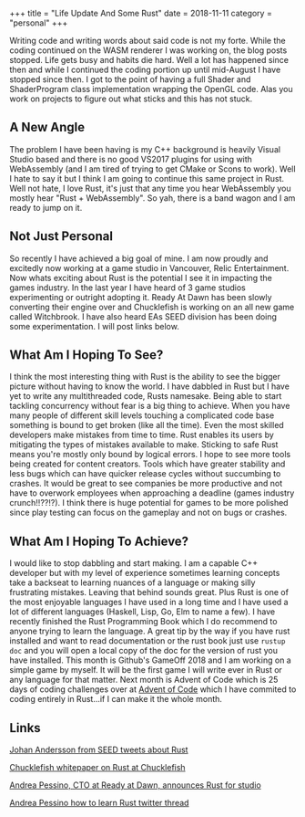 +++
title = "Life Update And Some Rust"
date = 2018-11-11
category = "personal"
+++

Writing code and writing words about said code is not my forte. While the coding continued on the WASM renderer I was working on, the blog posts stopped. Life gets busy and habits die hard. Well a lot has happened since then and while I continued the coding portion up until mid-August I have stopped since then. I got to the point of having a full Shader and ShaderProgram class implementation wrapping the OpenGL code. Alas you work on projects to figure out what sticks and this has not stuck.

## A New Angle

The problem I have been having is my C++ background is heavily Visual Studio based and there is no good VS2017 plugins for using with WebAssembly (and I am tired of trying to get CMake or Scons to work). Well I hate to say it but I think I am going to continue this same project in Rust. Well not hate, I love Rust, it's just that any time you hear WebAssembly you mostly hear "Rust + WebAssembly". So yah, there is a band wagon and I am ready to jump on it.

## Not Just Personal

So recently I have achieved a big goal of mine. I am now proudly and excitedly now working at a game studio in Vancouver, Relic Entertainment. Now whats exciting about Rust is the potential I see it in impacting the games industry. In the last year I have heard of 3 game studios experimenting or outright adopting it. Ready At Dawn has been slowly converting their engine over and Chucklefish is working on an all new game called Witchbrook. I have also heard EAs SEED division has been doing some experimentation. I will post links below.

## What Am I Hoping To See?

I think the most interesting thing with Rust is the ability to see the bigger picture without having to know the world. I have dabbled in Rust but I have yet to write any multithreaded code, Rusts namesake. Being able to start tackling concurrency without fear is a big thing to achieve. When you have many people of different skill levels touching a complicated code base something is bound to get broken (like all the time). Even the most skilled developers make mistakes from time to time. Rust enables its users by mitigating the types of mistakes available to make. Sticking to safe Rust means you're mostly only bound by logical errors. I hope to see more tools being created for content creators. Tools which have greater stability and less bugs which can have quicker release cycles without succumbing to crashes. It would be great to see companies be more productive and not have to overwork employees when approaching a deadline (games industry crunch!!??!?). I think there is huge potential for games to be more polished since play testing can focus on the gameplay and not on bugs or crashes.

## What Am I Hoping To Achieve?

I would like to stop dabbling and start making. I am a capable C++ developer but with my level of experience sometimes learning concepts take a backseat to learning nuances of a language or making silly frustrating mistakes. Leaving that behind sounds great. Plus Rust is one of the most enjoyable languages I have used in a long time and I have used a lot of different languages (Haskell, Lisp, Go, Elm to name a few). I have recently finished the Rust Programming Book which I do recommend to anyone trying to learn the language. A great tip by the way if you have rust installed and want to read documentation or the rust book just use `rustup doc` and you will open a local copy of the doc for the version of rust you have installed. This month is Github's GameOff 2018 and I am working on a simple game by myself. It will be the first game I will write ever in Rust or any language for that matter. Next month is Advent of Code which is 25 days of coding challenges over at [Advent of Code](https://adventofcode.com/) which I have commited to coding entirely in Rust...if I can make it the whole month.

## Links

[Johan Andersson from SEED tweets about Rust](https://twitter.com/repi/status/1002512705792733184)

[Chucklefish whitepaper on Rust at Chucklefish](https://www.rust-lang.org/pdfs/Rust-Chucklefish-Whitepaper.pdf)

[Andrea Pessino, CTO at Ready at Dawn, announces Rust for studio](https://twitter.com/andreapessino/status/1021532074153394176?lang=en)

[Andrea Pessino how to learn Rust twitter thread](https://twitter.com/andreapessino/status/1042120425415700480?lang=en)
